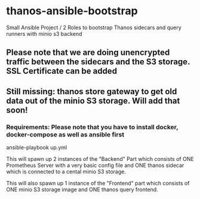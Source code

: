 # thanos-ansible-bootstrap
Small Ansible Project / 2 Roles to bootstrap Thanos sidecars and query runners with minio s3 backend

## Please note that we are doing unencrypted traffic between the sidecars and the S3 storage. SSL Certificate can be added
## Still missing: thanos store gateway to get old data out of the minio S3 storage. Will add that soon! 

### Requirements: Please note that you have to install docker, docker-compose as well as ansible first ###

ansible-playbook up.yml

This will spawn up 2 instances of the "Backend" Part which consists of ONE Prometheus Server with a very basic config file and ONE thanos sidecar which is connected to a cental minio S3 storage.


This will also spawn up 1 instance of the "Frontend" part which consists of ONE minio S3 storage image and ONE thanos query frontend.

